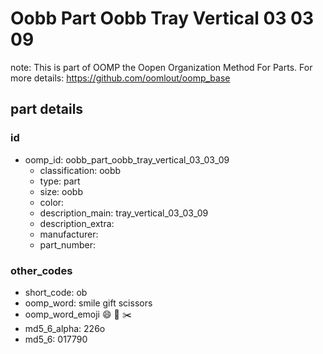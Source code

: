 # Oobb Part Oobb Tray Vertical 03 03 09  

note: This is part of OOMP the Oopen Organization Method For Parts. For more details: https://github.com/oomlout/oomp_base

##  part details





### id
* oomp_id: oobb_part_oobb_tray_vertical_03_03_09
  * classification: oobb
  * type: part
  * size: oobb
  * color: 
  * description_main: tray_vertical_03_03_09
  * description_extra: 
  * manufacturer: 
  * part_number: 

### other_codes
* short_code: ob
* oomp_word: smile gift scissors
* oomp_word_emoji :smile: :gift: :scissors:
* md5_6_alpha: 226o
* md5_6: 017790
